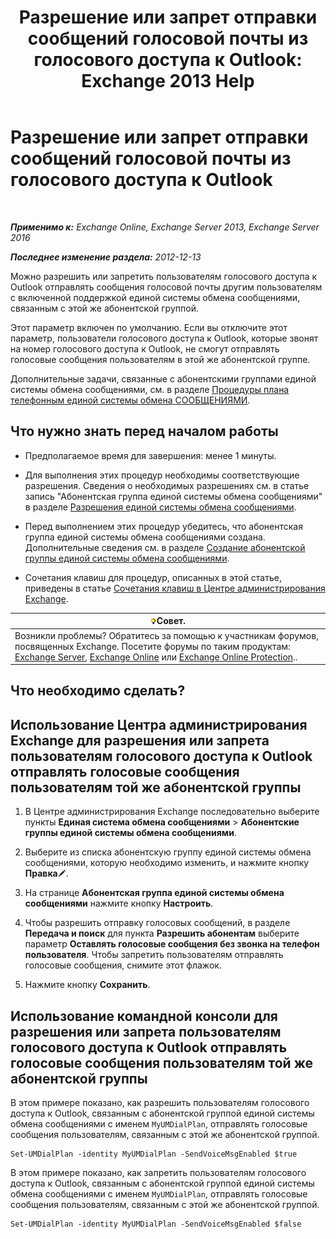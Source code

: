 ﻿---
title: 'Разрешение или запрет отправки сообщений голосовой почты из голосового доступа к Outlook: Exchange 2013 Help'
TOCTitle: Разрешение или запрет отправки сообщений голосовой почты из голосового доступа к Outlook
ms:assetid: 63544ae2-6a28-40b2-82fc-3df83e93ee56
ms:mtpsurl: https://technet.microsoft.com/ru-ru/library/Ee423546(v=EXCHG.150)
ms:contentKeyID: 52059188
ms.date: 04/30/2018
mtps_version: v=EXCHG.150
ms.translationtype: HT
---

# Разрешение или запрет отправки сообщений голосовой почты из голосового доступа к Outlook

 

_**Применимо к:** Exchange Online, Exchange Server 2013, Exchange Server 2016_

_**Последнее изменение раздела:** 2012-12-13_

Можно разрешить или запретить пользователям голосового доступа к Outlook отправлять сообщения голосовой почты другим пользователям с включенной поддержкой единой системы обмена сообщениями, связанным с этой же абонентской группой.

Этот параметр включен по умолчанию. Если вы отключите этот параметр, пользователи голосового доступа к Outlook, которые звонят на номер голосового доступа к Outlook, не смогут отправлять голосовые сообщения пользователям в этой же абонентской группе.

Дополнительные задачи, связанные с абонентскими группами единой системы обмена сообщениями, см. в разделе [Процедуры плана телефонным единой системы обмена СООБЩЕНИЯМИ](um-dial-plan-procedures-exchange-2013-help.md).

## Что нужно знать перед началом работы

  - Предполагаемое время для завершения: менее 1 минуты.

  - Для выполнения этих процедур необходимы соответствующие разрешения. Сведения о необходимых разрешениях см. в статье запись "Абонентская группа единой системы обмена сообщениями" в разделе [Разрешения единой системы обмена сообщениями](unified-messaging-permissions-exchange-2013-help.md).

  - Перед выполнением этих процедур убедитесь, что абонентская группа единой системы обмена сообщениями создана. Дополнительные сведения см. в разделе [Создание абонентской группы единой системы обмена сообщениями](create-a-um-dial-plan-exchange-2013-help.md).

  - Сочетания клавиш для процедур, описанных в этой статье, приведены в статье [Сочетания клавиш в Центре администрирования Exchange](keyboard-shortcuts-in-the-exchange-admin-center-exchange-online-protection-help.md).

<table>
<thead>
<tr class="header">
<th><img src="images/Bb124558.tip(EXCHG.150).gif" title="Совет" alt="Совет" />Совет.</th>
</tr>
</thead>
<tbody>
<tr class="odd">
<td>Возникли проблемы? Обратитесь за помощью к участникам форумов, посвященных Exchange. Посетите форумы по таким продуктам: <a href="https://go.microsoft.com/fwlink/p/?linkid=60612">Exchange Server</a>, <a href="https://go.microsoft.com/fwlink/p/?linkid=267542">Exchange Online</a> или <a href="https://go.microsoft.com/fwlink/p/?linkid=285351">Exchange Online Protection</a>..</td>
</tr>
</tbody>
</table>


## Что необходимо сделать?

## Использование Центра администрирования Exchange для разрешения или запрета пользователям голосового доступа к Outlook отправлять голосовые сообщения пользователям той же абонентской группы

1.  В Центре администрирования Exchange последовательно выберите пункты **Единая система обмена сообщениями** \> **Абонентские группы единой системы обмена сообщениями**.

2.  Выберите из списка абонентскую группу единой системы обмена сообщениями, которую необходимо изменить, и нажмите кнопку **Правка**![Значок редактирования](images/Bb124582.6f53ccb2-1f13-4c02-bea0-30690e6ea71d(EXCHG.150).gif "Значок редактирования").

3.  На странице **Абонентская группа единой системы обмена сообщениями** нажмите кнопку **Настроить**.

4.  Чтобы разрешить отправку голосовых сообщений, в разделе **Передача и поиск** для пункта **Разрешить абонентам** выберите параметр **Оставлять голосовые сообщения без звонка на телефон пользователя**. Чтобы запретить пользователям отправлять голосовые сообщения, снимите этот флажок.

5.  Нажмите кнопку **Сохранить**.

## Использование командной консоли для разрешения или запрета пользователям голосового доступа к Outlook отправлять голосовые сообщения пользователям той же абонентской группы

В этом примере показано, как разрешить пользователям голосового доступа к Outlook, связанным с абонентской группой единой системы обмена сообщениями с именем `MyUMDialPlan`, отправлять голосовые сообщения пользователям, связанным с этой же абонентской группой.

    Set-UMDialPlan -identity MyUMDialPlan -SendVoiceMsgEnabled $true

В этом примере показано, как запретить пользователям голосового доступа к Outlook, связанным с абонентской группой единой системы обмена сообщениями с именем `MyUMDialPlan`, отправлять голосовые сообщения пользователям, связанным с этой же абонентской группой.

    Set-UMDialPlan -identity MyUMDialPlan -SendVoiceMsgEnabled $false

